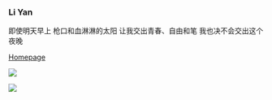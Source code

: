 ### Li Yan

  即使明天早上
  枪口和血淋淋的太阳
  让我交出青春、自由和笔
  我也决不会交出这个夜晚


[Homepage](https://liyan.moe)

![](https://github-readme-stats.vercel.app/api?username=liyanqwq&show_icons=true&theme=default&count_private=true&hide_title=true)

![](https://github-readme-stats.vercel.app/api/top-langs/?username=liyanqwq&show_icons=true&layout=compact&count_private=true&hide_title=true&theme=default)
